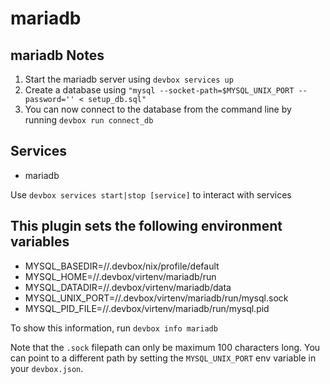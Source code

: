 # mariadb

## mariadb Notes

1. Start the mariadb server using `devbox services up`
1. Create a database using `"mysql --socket-path=$MYSQL_UNIX_PORT --password='' < setup_db.sql"`
1. You can now connect to the database from the command line by running `devbox run connect_db`

## Services

* mariadb

Use `devbox services start|stop [service]` to interact with services

## This plugin sets the following environment variables

* MYSQL_BASEDIR=/<projectDir>/.devbox/nix/profile/default
* MYSQL_HOME=/<projectDir>/.devbox/virtenv/mariadb/run
* MYSQL_DATADIR=/<projectDir>/.devbox/virtenv/mariadb/data
* MYSQL_UNIX_PORT=/<projectDir>/.devbox/virtenv/mariadb/run/mysql.sock
* MYSQL_PID_FILE=/<projectDir>/.devbox/virtenv/mariadb/run/mysql.pid

To show this information, run `devbox info mariadb`

Note that the `.sock` filepath can only be maximum 100 characters long. You can point to a different path by setting the `MYSQL_UNIX_PORT` env variable in your `devbox.json`.
